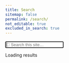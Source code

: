 ```yaml
---
title: Search
sitemap: false
permalink: /search/
not_editable: true
excluded_in_search: true
---
```


<input class="form-control td-search-input" type="search" name="q" id="search-input" placeholder="&#xf002 Search this site…"  style="margin-top:5px" autofocus>
<i style="color:white; margin-right:8px; margin-left:5px" class="fa fa-search"></i>

<p><span id="search-process">Loading</span> results <span id="search-query-container" style="display: none;">for "<strong id="search-query"></strong>"</span></p>

<ul id="search-results"></ul>

<script>
	window.data = {
		{% for post in site.docs %}
				{% unless post.excluded_in_search %}
					{% if added %},{% endif %}
					{% assign added = false %}
					"{{ post.url | slugify }}": {
						"id": "{{ post.url | slugify }}",
						"title": "{{ post.title | xml_escape }}",
						"categories": "{{ post.categories | join: ", " | xml_escape }}",
						"url": " {{ post.url | xml_escape }}",
						"content": {{ post.content | strip_html | replace_regex: "[\s/\n]+"," " | strip | jsonify }}
					}
					{% assign added = true %}
				{% endunless %}
		{% endfor %}
		{% for post in site.posts %}
				{% unless post.excluded_in_search %}
					{% if added %},{% endif %}
					{% assign added = false %}
					"{{ post.url | slugify }}": {
						"id": "{{ post.url | slugify }}",
						"title": "{{ post.title | xml_escape }}",
						"categories": "{{ post.categories | join: ", " | xml_escape }}",
						"url": " {{ post.url | xml_escape }}",
						"content": {{ post.content | strip_html | replace_regex: "[\s/\n]+"," " | strip | jsonify }}
					}
					{% assign added = true %}
				{% endunless %}
		{% endfor %}
		{% for post in site.pages %}
				{% unless post.excluded_in_search %}
					{% if added %},{% endif %}
					{% assign added = false %}
					"{{ post.url | slugify }}": {
						"id": "{{ post.url | slugify }}",
						"title": "{{ post.title | xml_escape }}",
						"categories": "{{ post.categories | join: ", " | xml_escape }}",
						"url": " {{ post.url | xml_escape }}",
						"content": {{ post.content | strip_html | replace_regex: "[\s/\n]+"," " | strip | jsonify }}
					}
					{% assign added = true %}
				{% endunless %}
		{% endfor %}
	};
</script>
